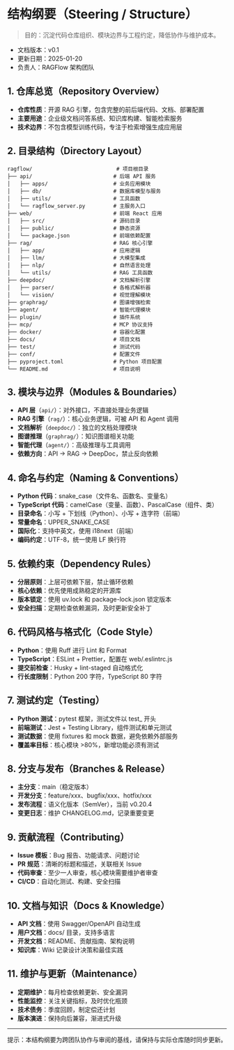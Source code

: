 # 结构纲要（Steering / Structure）

> 目的：沉淀代码仓库组织、模块边界与工程约定，降低协作与维护成本。

- 文档版本：v0.1
- 更新日期：2025-01-20
- 负责人：RAGFlow 架构团队

## 1. 仓库总览（Repository Overview）
- **仓库性质**：开源 RAG 引擎，包含完整的前后端代码、文档、部署配置
- **主要用途**：企业级文档问答系统、知识库构建、智能检索服务
- **技术边界**：不包含模型训练代码，专注于检索增强生成应用层

## 2. 目录结构（Directory Layout）
```
ragflow/                           # 项目根目录
├── api/                          # 后端 API 服务
│   ├── apps/                     # 业务应用模块
│   ├── db/                       # 数据库模型与服务
│   ├── utils/                    # 工具函数
│   └── ragflow_server.py         # 主服务入口
├── web/                          # 前端 React 应用
│   ├── src/                      # 源码目录
│   ├── public/                   # 静态资源
│   └── package.json              # 前端依赖配置
├── rag/                          # RAG 核心引擎
│   ├── app/                      # 应用逻辑
│   ├── llm/                      # 大模型集成
│   ├── nlp/                      # 自然语言处理
│   └── utils/                    # RAG 工具函数
├── deepdoc/                      # 文档解析引擎
│   ├── parser/                   # 各格式解析器
│   └── vision/                   # 视觉理解模块
├── graphrag/                     # 图谱增强检索
├── agent/                        # 智能代理模块
├── plugin/                       # 插件系统
├── mcp/                          # MCP 协议支持
├── docker/                       # 容器化配置
├── docs/                         # 项目文档
├── test/                         # 测试代码
├── conf/                         # 配置文件
├── pyproject.toml                # Python 项目配置
└── README.md                     # 项目说明
```

## 3. 模块与边界（Modules & Boundaries）
- **API 层**（`api/`）：对外接口，不直接处理业务逻辑
- **RAG 引擎**（`rag/`）：核心业务逻辑，可被 API 和 Agent 调用
- **文档解析**（`deepdoc/`）：独立的文档处理模块
- **图谱推理**（`graphrag/`）：知识图谱相关功能
- **智能代理**（`agent/`）：高级推理与工具调用
- **依赖方向**：API → RAG → DeepDoc，禁止反向依赖

## 4. 命名与约定（Naming & Conventions）
- **Python 代码**：snake_case（文件名、函数名、变量名）
- **TypeScript 代码**：camelCase（变量、函数）、PascalCase（组件、类）
- **目录命名**：小写 + 下划线（Python）、小写 + 连字符（前端）
- **常量命名**：UPPER_SNAKE_CASE
- **国际化**：支持中英文，使用 i18next（前端）
- **编码约定**：UTF-8，统一使用 LF 换行符

## 5. 依赖约束（Dependency Rules）
- **分层原则**：上层可依赖下层，禁止循环依赖
- **核心依赖**：优先使用成熟稳定的开源库
- **版本锁定**：使用 uv.lock 和 package-lock.json 锁定版本
- **安全扫描**：定期检查依赖漏洞，及时更新安全补丁

## 6. 代码风格与格式化（Code Style）
- **Python**：使用 Ruff 进行 Lint 和 Format
- **TypeScript**：ESLint + Prettier，配置在 web/.eslintrc.js
- **提交前检查**：Husky + lint-staged 自动格式化
- **行长度限制**：Python 200 字符，TypeScript 80 字符

## 7. 测试约定（Testing）
- **Python 测试**：pytest 框架，测试文件以 test_ 开头
- **前端测试**：Jest + Testing Library，组件测试和单元测试
- **测试数据**：使用 fixtures 和 mock 数据，避免依赖外部服务
- **覆盖率目标**：核心模块 >80%，新增功能必须有测试

## 8. 分支与发布（Branches & Release）
- **主分支**：main（稳定版本）
- **开发分支**：feature/xxx、bugfix/xxx、hotfix/xxx
- **发布流程**：语义化版本（SemVer），当前 v0.20.4
- **变更日志**：维护 CHANGELOG.md，记录重要变更

## 9. 贡献流程（Contributing）
- **Issue 模板**：Bug 报告、功能请求、问题讨论
- **PR 规范**：清晰的标题和描述，关联相关 Issue
- **代码审查**：至少一人审查，核心模块需要维护者审查
- **CI/CD**：自动化测试、构建、安全扫描

## 10. 文档与知识（Docs & Knowledge）
- **API 文档**：使用 Swagger/OpenAPI 自动生成
- **用户文档**：docs/ 目录，支持多语言
- **开发文档**：README、贡献指南、架构说明
- **知识库**：Wiki 记录设计决策和最佳实践

## 11. 维护与更新（Maintenance）
- **定期维护**：每月检查依赖更新、安全漏洞
- **性能监控**：关注关键指标，及时优化瓶颈
- **技术债务**：季度回顾，制定偿还计划
- **版本演进**：保持向后兼容，渐进式升级

---
提示：本结构纲要为跨团队协作与审阅的基线，请保持与实际仓库随时同步更新。

